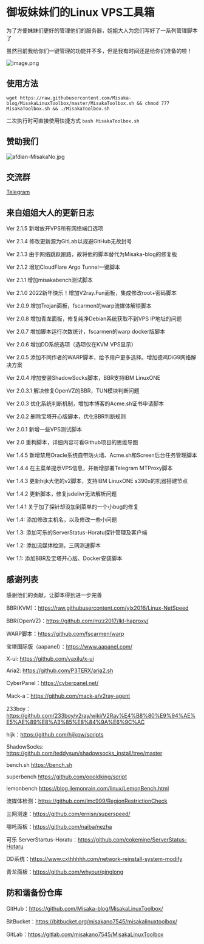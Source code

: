 # 御坂妹妹们的Linux VPS工具箱

为了方便妹妹们更好的管理他们的服务器，姐姐大人为您们写好了一系列管理脚本了

虽然目前我给你们一键管理的功能并不多，但是我有时间还是给你们准备的啦！

![image.png](https://s2.loli.net/2021/12/26/WkiwbdExvnGAXCh.png)

## 使用方法

```shell
wget https://raw.githubusercontent.com/Misaka-blog/MisakaLinuxToolbox/master/MisakaToolbox.sh && chmod 777 MisakaToolbox.sh && ./MisakaToolbox.sh
```

二次执行时可直接使用快捷方式 `bash MisakaToolbox.sh`

## 赞助我们

![afdian-MisakaNo.jpg](https://s2.loli.net/2021/12/25/SimocqwhVg89NQJ.jpg)

## 交流群
[Telegram](https://t.me/misakanetcn)

## 来自姐姐大人的更新日志

Ver 2.1.5 新增放开VPS所有网络端口选项

Ver 2.1.4 修改更新源为GitLab以规避GitHub无故封号

Ver 2.1.3 由于网络跳跃跑路，故将他的脚本替代为Misaka-blog的修复版

Ver 2.1.2 增加CloudFlare Argo Tunnel一键脚本

Ver 2.1.1 增加misakabench测试脚本

Ver 2.1.0 2022新年快乐！增加V2ray.Fun面板，集成修改root+密码脚本

Ver 2.0.9 增加Trojan面板，fscarmen的warp流媒体解锁脚本

Ver 2.0.8 增加青龙面板，修复纯净Debian系统获取不到VPS IP地址的问题

Ver 2.0.7 增加脚本运行次数统计，fscarmen的warp docker版脚本

Ver 2.0.6 增加DD系统选项（选项仅在KVM VPS显示）

Ver 2.0.5 添加不同作者的WARP脚本，给予用户更多选择。增加德鸡DiG9网络解决方案

Ver 2.0.4 增加安装ShadowSocks脚本，BBR支持IBM LinuxONE

Ver 2.0.3.1 解决修复OpenVZ的BBR，TUN模块判断问题

Ver 2.0.3 优化系统判断机制，增加本博客的Acme.sh证书申请脚本

Ver 2.0.2 删除宝塔开心版脚本，优化BBR判断规则

Ver 2.0.1 新增一些VPS测试脚本

Ver 2.0 重构脚本，详细内容可看Github项目的思维导图

Ver 1.4.5 新增禁用Oracle系统自带防火墙、Acme.sh和Screen后台任务管理脚本

Ver 1.4.4 在主菜单提示VPS信息，并新增部署Telegram MTProxy脚本

Ver 1.4.3 更新hijk大佬的v2脚本，支持IBM LinuxONE s390x的机器搭建节点

Ver 1.4.2 更新脚本，修复jsdelivr无法解析问题

Ver 1.4.1 关于加了探针却没加到菜单的一个小bug的修复

Ver 1.4: 添加修改主机名，以及修改一些小问题

Ver 1.3: 添加可乐的ServerStatus-Horatu探针管理及客户端

Ver 1.2: 添加流媒体检测，三网测速脚本

Ver 1.1: 添加BBR及宝塔开心版、Docker安装脚本

## 感谢列表

感谢他们的贡献，让脚本得到进一步完善

BBR(KVM)：https://raw.githubusercontent.com/ylx2016/Linux-NetSpeed

BBR(OpenVZ)：https://github.com/mzz2017/lkl-haproxy/

WARP脚本：https://github.com/fscarmen/warp

宝塔国际版（aapanel）：https://www.aapanel.com/

X-ui: https://github.com/vaxilu/x-ui

Aria2: https://github.com/P3TERX/aria2.sh

CyberPanel：https://cyberpanel.net/

Mack-a：https://github.com/mack-a/v2ray-agent

233boy：https://github.com/233boy/v2ray/wiki/V2Ray%E4%B8%80%E9%94%AE%E5%AE%89%E8%A3%85%E8%84%9A%E6%9C%AC

hijk：https://github.com/hijkpw/scripts

ShadowSocks: https://github.com/teddysun/shadowsocks_install/tree/master

bench.sh https://bench.sh

superbench https://github.com/oooldking/script

lemonbench https://blog.ilemonrain.com/linux/LemonBench.html

流媒体检测：https://github.com/lmc999/RegionRestrictionCheck

三网测速：https://github.com/ernisn/superspeed/

哪吒面板：https://github.com/naiba/nezha

可乐 ServerStartus-Horatu：https://github.com/cokemine/ServerStatus-Hotaru

DD系统：https://www.cxthhhhh.com/network-reinstall-system-modify

青龙面板：https://github.com/whyour/qinglong

## 防和谐备份仓库

GitHub：https://github.com/Misaka-blog/MisakaLinuxToolbox/

BitBucket：https://bitbucket.org/misakano7545/misakalinuxtoolbox/

GitLab：https://gitlab.com/misakano7545/MisakaLinuxToolbox
